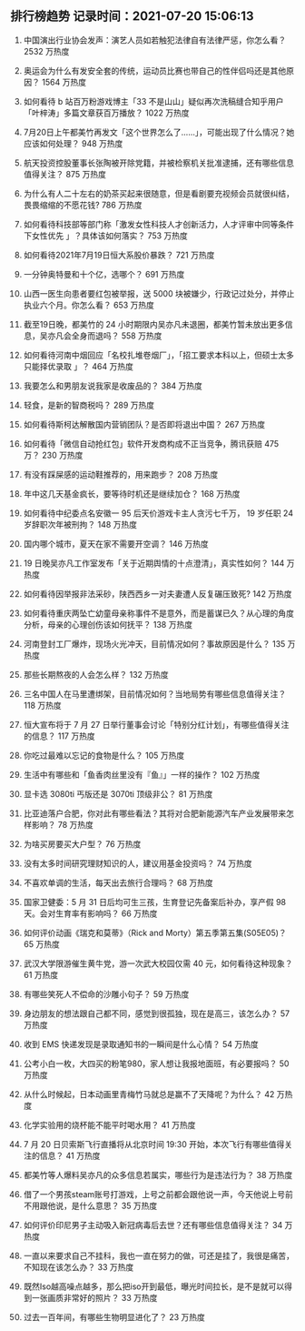 
## 排行榜趋势 记录时间：2021-07-20 15:06:13
  
  1. 中国演出行业协会发声：演艺人员如若触犯法律自有法律严惩，你怎么看？ 2532 万热度
    
  2. 奥运会为什么有发安全套的传统，运动员比赛也带自己的性伴侣吗还是其他原因？ 1564 万热度
    
  3. 如何看待 b 站百万粉游戏博主「33 不是山山」疑似再次洗稿缝合知乎用户「叶梓涛」多篇文章获百万播放？ 1022 万热度
    
  4. 7月20日上午都美竹再发文「这个世界怎么了……」，可能出现了什么情况？她应该如何处理？ 948 万热度
    
  5. 航天投资控股董事长张陶被开除党籍，并被检察机关批准逮捕，还有哪些信息值得关注？ 875 万热度
    
  6. 为什么有人二十左右的奶茶买起来很随意，但是看剧要充视频会员就很纠结，畏畏缩缩的不愿花钱? 786 万热度
    
  7. 如何看待科技部等部门称「激发女性科技人才创新活力，人才评审中同等条件下女性优先 」？具体该如何落实？ 753 万热度
    
  8. 如何看待2021年7月19日恒大系股价暴跌？ 721 万热度
    
  9. 一分钟奥特曼和十个亿，选哪个？ 691 万热度
    
  10. 山西一医生向患者要红包被举报，送 5000 块被嫌少，行政记过处分，并停止执业六个月。你怎么看？ 653 万热度
    
  11. 截至19日晚，都美竹的 24 小时期限内吴亦凡未退圈，都美竹暂未放出更多信息，吴亦凡会全身而退吗？ 558 万热度
    
  12. 如何看待河南中烟回应「名校扎堆卷烟厂」，「招工要求本科以上，但硕士太多只能择优录取 」？ 464 万热度
    
  13. 我要怎么和男朋友说我家是收废品的？ 384 万热度
    
  14. 轻食，是新的智商税吗？ 289 万热度
    
  15. 如何看待斯柯达解散国内营销团队？是否即将退出中国？ 267 万热度
    
  16. 如何看待「微信自动抢红包」软件开发商构成不正当竞争，腾讯获赔 475 万？ 230 万热度
    
  17. 有没有踩屎感的运动鞋推荐的，用来跑步？ 208 万热度
    
  18. 年中这几天基金疯长，要等待时机还是继续加仓？ 168 万热度
    
  19. 如何看待中纪委点名安徽一 95 后天价游戏卡主人贪污七千万， 19 岁任职 24 岁辞职次年被刑拘？ 148 万热度
    
  20. 国内哪个城市，夏天在家不需要开空调？ 146 万热度
    
  21. 19 日晚吴亦凡工作室发布「关于近期舆情的十点澄清」，真实性如何？ 144 万热度
    
  22. 如何看待因举报非法采砂，陕西西乡一对夫妻遭人反复碾压致死? 142 万热度
    
  23. 如何看待重庆两坠亡幼童母亲称事件不是意外，而是蓄谋已久？从心理的角度分析，母亲的心理创伤该如何抚平？ 138 万热度
    
  24. 河南登封工厂爆炸，现场火光冲天，目前情况如何？事故原因是什么？ 135 万热度
    
  25. 那些长期熬夜的人会怎么样？ 132 万热度
    
  26. 三名中国人在马里遭绑架，目前情况如何？当地局势有哪些信息值得关注？ 118 万热度
    
  27. 恒大宣布将于 7 月 27 日举行董事会讨论「特别分红计划」，有哪些值得关注的信息？ 117 万热度
    
  28. 你吃过最难以忘记的食物是什么？ 105 万热度
    
  29. 生活中有哪些和「鱼香肉丝里没有『鱼』」一样的操作？ 102 万热度
    
  30. 显卡选 3080ti 丐版还是 3070ti 顶级非公？ 81 万热度
    
  31. 比亚迪落户合肥，你对此有哪些看法？其将对合肥新能源汽车产业发展带来怎样影响？ 78 万热度
    
  32. 为啥买房要买大户型？ 76 万热度
    
  33. 没有太多时间研究理财知识的人，建议用基金投资吗？ 74 万热度
    
  34. 不喜欢单调的生活，每天出去旅行合理吗？ 68 万热度
    
  35. 国家卫健委：5 月 31 日后均可生三孩，生育登记先备案后补办，享产假 98 天。会对生育率有影响吗？ 66 万热度
    
  36. 如何评价动画《瑞克和莫蒂》（Rick and Morty）第五季第五集(S05E05)？ 65 万热度
    
  37. 武汉大学限游催生黄牛党，游一次武大校园仅需 40 元，如何看待这种现象？ 61 万热度
    
  38. 有哪些笑死人不偿命的沙雕小句子？ 59 万热度
    
  39. 身边朋友的想法跟自己都不同，感觉到很孤独，现在是高三，该怎么办？ 57 万热度
    
  40. 收到 EMS 快递发现是录取通知书的一瞬间是什么心情？ 54 万热度
    
  41. 公考小白一枚，大四买的粉笔980，家人想让我报地面班，有必要报吗？ 50 万热度
    
  42. 从什么时候起，日本动画里青梅竹马就总是赢不了天降呢？为什么？ 42 万热度
    
  43. 化学实验用的烧杯能不能平时喝水用？ 41 万热度
    
  44. 7 月 20 日贝索斯飞行直播将从北京时间 19:30 开始，本次飞行有哪些值得关注的信息？ 41 万热度
    
  45. 都美竹等人爆料吴亦凡的众多信息若属实，哪些行为是违法行为？ 38 万热度
    
  46. 借了一个男孩steam账号打游戏，上号之前都会跟他说一声，今天他说上号前不用跟他说，是什么意思？ 35 万热度
    
  47. 如何评价印尼男子主动吸入新冠病毒后去世？还有哪些信息值得关注？ 34 万热度
    
  48. 一直以来要求自己不挂科，我也一直在努力的做，可还是挂了，我很是痛苦，不知现在该怎么办？ 33 万热度
    
  49. 既然Iso越高噪点越多，那么把iso开到最低，曝光时间拉长，是不是就可以得到一张画质非常好的照片？ 33 万热度
    
  50. 过去一百年间，有哪些生物明显进化了？ 23 万热度
    